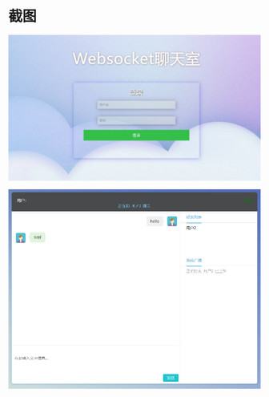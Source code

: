 # 截图

![image-20240624194422002](img\image-20240624194422002.png)

![image-20240624194620057](img\image-20240624194620057.png)